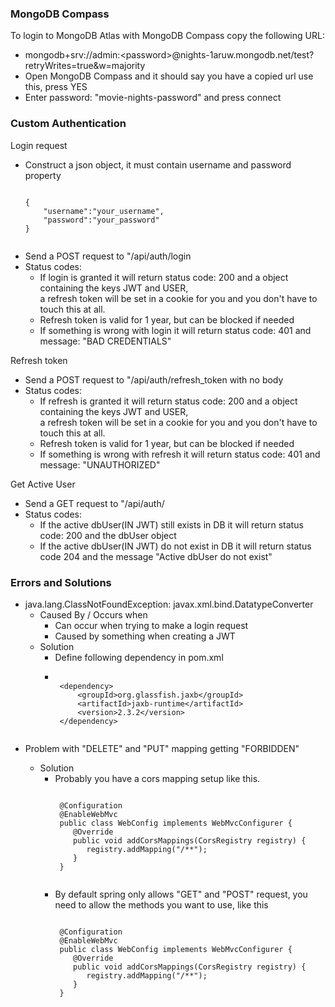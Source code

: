 <h3>MongoDB Compass</h3>
<p>To login to MongoDB Atlas with MongoDB Compass copy the following URL:</p>
<ul>
    <li>mongodb+srv://admin:&lt;password&gt;@nights-1aruw.mongodb.net/test?retryWrites=true&w=majority</li>
    <li>Open MongoDB Compass and it should say you have a copied url use this, press YES</li>
    <li>Enter password: "movie-nights-password" and press connect</li>
</ul>

<h3>Custom Authentication</h3>
<p>Login request</p>
<ul>
    <li>Construct a json object, it must contain username and password property</li>
    <pre><code>
{ 
    "username":"your_username", 
    "password":"your_password" 
}
    </code></pre>
    <li>Send a POST request to "/api/auth/login</li>
    <li>Status codes:<ul>
        <li>If login is granted it will return status code: 200 and a object containing the keys JWT and USER,<br>
        a refresh token will be set in a cookie for you and you don't have to touch this at all.</li>
        <li>Refresh token is valid for 1 year, but can be blocked if needed</li>
        <li>If something is wrong with login it will return status code: 401 and message: "BAD CREDENTIALS"</li>
    </ul></li>
</ul>
<p>Refresh token</p>
<ul>
    <li>Send a POST request to "/api/auth/refresh_token with no body</li>
    <li>Status codes:<ul>
        <li>If refresh is granted it will return status code: 200 and a object containing the keys JWT and USER,<br>
        a refresh token will be set in a cookie for you and you don't have to touch this at all.</li>
        <li>Refresh token is valid for 1 year, but can be blocked if needed </li>
        <li>If something is wrong with refresh it will return status code: 401 and message: "UNAUTHORIZED"</li>
    </ul></li>
</ul>
<p>Get Active User</p>
<ul>
    <li>Send a GET request to "/api/auth/</li>
    <li>Status codes:<ul>
        <li>If the active dbUser(IN JWT) still exists in DB it will return status code: 200 and the dbUser object</li>
        <li>If the active dbUser(IN JWT) do not exist in DB it will return status code 204 and the message "Active dbUser do not exist"</li>
    </ul></li>
</ul>


<h3>Errors and Solutions</h3>
<ul>
    <li>
        java.lang.ClassNotFoundException: javax.xml.bind.DatatypeConverter
        <ul>
            <li>
                Caused By / Occurs when
                <ul>
                    <li>Can occur when trying to make a login request</li>
                    <li>Caused by something when creating a JWT</li>
                </ul>
            </li>
            <li>
                Solution
                    <ul>
                    <li>Define following dependency in pom.xml</li>
                        <li>
                        <pre><code>
 &lt;dependency>
     &lt;groupId>org.glassfish.jaxb&lt;/groupId>
     &lt;artifactId>jaxb-runtime&lt;/artifactId>
     &lt;version>2.3.2&lt;/version>
 &lt;/dependency>
                        </code></pre>
                        </li>
                    </ul>
            </li>
        </ul>
    </li>
    <li>Problem with "DELETE" and "PUT" mapping getting "FORBIDDEN"</li>
    <ul>
        <li>
        Solution
            <ul>
                <li>Probably you have a cors mapping setup like this.</li>
                <pre><code>
 @Configuration
 @EnableWebMvc
 public class WebConfig implements WebMvcConfigurer {
    @Override
    public void addCorsMappings(CorsRegistry registry) {
       registry.addMapping("/**");
    }
 }
                </code></pre>
                <li>By default spring only allows "GET" and "POST" request, you need to allow the methods you want to use, like this </li>
                <pre><code>
 @Configuration
 @EnableWebMvc
 public class WebConfig implements WebMvcConfigurer {
    @Override
    public void addCorsMappings(CorsRegistry registry) {
       registry.addMapping("/**");
    }
 }
                 </code></pre>
            </ul>
        </li>
    </ul>
</ul>